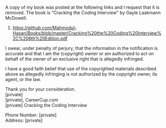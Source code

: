 A copy of my book was posted at the following links and I request that 
it is removed. The book is "Cracking the Coding Interview" by Gayle 
Laakmann McDowell.  
 
1. https://github.com/Mahmodul-Hasan/Books/blob/master/Cracking%20the%20Coding%20Interview%2C%206th%20Edition.pdf  

I swear, under penalty of perjury, that the information in the 
notification is accurate and that I am the (copyright) owner or am 
authorized to act on behalf of the owner of an exclusive right that is 
allegedly infringed.  

I have a good faith belief that use of the copyrighted materials 
described above as allegedly infringing is not authorized by the 
copyright owner, its agent, or the law.  

Thank you for your consideration.   
[private]  
[private], CareerCup.com   
[private] Cracking the Coding Interview  

Phone Number: [private]  
Address: [private]  
